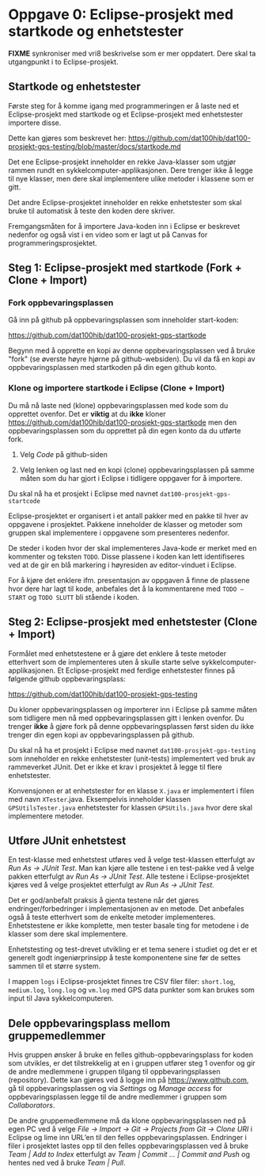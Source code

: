 # Oppgave 0: Eclipse-prosjekt med startkode og enhetstester

**FIXME** synkroniser med vri8 beskrivelse som er mer oppdatert. 
Dere skal ta utgangpunkt i to Eclipse-prosjekt.

## Startkode og enhetstester

Første steg for å komme igang med programmeringen er å laste ned et Eclipse-prosjekt med startkode og et Eclipse-prosjekt med enhetstester importere disse.

Dette kan gjøres som beskrevet her: https://github.com/dat100hib/dat100-prosjekt-gps-testing/blob/master/docs/startkode.md

Det ene Eclipse-prosjekt inneholder en rekke Java-klasser som utgjør rammen rundt en sykkelcomputer-applikasjonen. Dere trenger ikke å legge til nye klasser, men dere skal implementere ulike metoder i klassene som er gitt.

Det andre Eclipse-prosjektet inneholder en rekke enhetstester som skal bruke til automatisk å teste den koden dere skriver.

Fremgangsmåten for å importere Java-koden inn i Eclipse er beskrevet nedenfor og også vist i en video som er lagt ut på Canvas for programmeringsprosjektet.

## Steg 1: Eclipse-prosjekt med startkode (Fork + Clone + Import)

### Fork oppbevaringsplassen

Gå inn på github på oppbevaringsplassen som inneholder start-koden:

https://github.com/dat100hib/dat100-prosjekt-gps-startkode

Begynn med å opprette en kopi av denne oppbevaringsplassen ved å bruke "fork" (se øverste høyre hjørne på github-websiden). Du vil da få en kopi av oppbevaringsplassen med startkoden på din egen github konto.

### Klone og importere startkode i Eclipse (Clone + Import)

Du må nå laste ned (klone) oppbevaringsplassen med kode som du opprettet ovenfor. Det er **viktig** at du **ikke** kloner https://github.com/dat100hib/dat100-prosjekt-gps-startkode men den oppbevaringsplassen som du opprettet på din egen konto da du utførte fork.

1.	Velg *Code* på github-siden

2.	Velg lenken og last ned en kopi (clone) oppbevaringsplassen på samme måten som du har gjort i Eclipse i tidligere oppgaver for å importere.

Du skal nå ha et prosjekt i Eclipse med navnet `dat100-prosjekt-gps-startcode`

Eclipse-prosjektet er organisert i et antall pakker med en pakke til hver av oppgavene i prosjektet. Pakkene inneholder de klasser og metoder som gruppen skal implementere i oppgavene som presenteres nedenfor.

De steder i koden hvor der skal implementeres Java-kode er merket med en kommenter og teksten `TODO`. Disse plassene i koden kan lett identifiseres ved at de gir en blå markering i høyresiden av editor-vinduet i Eclipse.

For å kjøre det enklere ifm. presentasjon av oppgaven å finne de plassene hvor dere har lagt til kode, anbefales det å la kommentarene med `TODO – START` og `TODO SLUTT` bli stående i koden.  

## Steg 2: Eclipse-prosjekt med enhetstester (Clone + Import)

Formålet med enhetstestene er å gjøre det enklere å teste metoder etterhvert som de implementeres uten å skulle starte selve sykkelcomputer-applikasjonen. Et Eclipse-prosjekt med ferdige enhetstester finnes på følgende github oppbevaringsplass:

https://github.com/dat100hib/dat100-prosjekt-gps-testing

Du kloner oppbevaringsplassen og importerer inn i Eclipse på samme måten som tidligere men nå med oppbevaringsplassen gitt i lenken ovenfor. Du trenger **ikke** å gjøre fork på denne oppbevaringsplassen først siden du ikke trenger din egen kopi av oppbevaringsplassen på github.

Du skal nå ha et prosjekt i Eclipse med navnet `dat100-prosjekt-gps-testing` som inneholder en rekke enhetstester (unit-tests) implementert ved bruk av rammeverket JUnit. Det er ikke et krav i prosjektet å legge til flere enhetstester.

Konvensjonen er at enhetstester for en klasse `X.java` er implementert i filen med navn `XTester`.java. Eksempelvis inneholder klassen `GPSUtilsTester.java` enhetstester for klassen `GPSUtils.java` hvor dere skal implementere metoder.

## Utføre JUnit enhetstest

En test-klasse med enhetstest utføres ved å velge test-klassen etterfulgt av *Run As → JUnit Test*. Man kan kjøre alle testene i en test-pakke ved å velge pakken etterfulgt av *Run As → JUnit Test*. Alle testene i Eclipse-prosjektet kjøres ved å velge prosjektet etterfulgt av *Run As → JUnit Test*.

Det er god/anbefalt praksis å gjenta testene når det gjøres endringer/forbedringer i implementasjonen av en metode. Det anbefales også å teste etterhvert som de enkelte metoder implementeres. Enhetstestene er ikke komplette, men tester basale ting for metodene i de klasser som dere skal implementere.

Enhetstesting og test-drevet utvikling er et tema senere i studiet og det er et generelt godt ingeniørprinsipp å teste komponentene sine før de settes sammen til et større system.

I mappen `logs` i Eclipse-prosjektet finnes tre CSV filer filer: `short.log`, `medium.log`, `long.log` og `vm.log` med GPS data punkter som kan brukes som input til Java sykkelcomputeren.

## Dele oppbevaringsplass mellom gruppemedlemmer

Hvis gruppen ønsker å bruke en felles github-oppbevaringsplass for koden som utvikles, er det tilstrekkelig at en i gruppen utfører steg 1 ovenfor og gir de andre medlemmene i gruppen tilgang til oppbevaringsplassen (repository). Dette kan gjøres ved å logge inn på https://www.github.com, gå til oppbevaringsplassen og via *Settings* og *Manage access* for oppbevaringsplassen legge til de andre medlemmer i gruppen som *Collaborators*.

De andre gruppemedlemmene må da klone oppbevaringsplassen ned på egen PC ved å velge *File → Import → Git → Projects from Git → Clone URI* i Eclipse og lime inn URL’en til den felles oppbevaringsplassen. Endringer i filer i prosjektet lastes opp til den felles oppbevaringsplassen ved å bruke  *Team | Add to Index* etterfulgt av *Team | Commit … | Commit and Push* og hentes ned ved å bruke *Team | Pull*.
